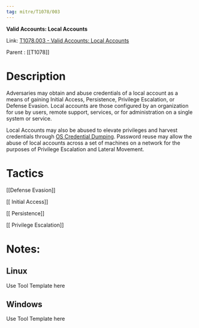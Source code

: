 ```yaml
---
tag: mitre/T1078/003
---
```


**Valid Accounts: Local Accounts**

Link: [T1078.003 - Valid Accounts: Local Accounts](https://attack.mitre.org/techniques/T1078/003)

Parent : [[T1078]]


# Description

Adversaries may obtain and abuse credentials of a local account as a means of gaining Initial Access, Persistence, Privilege Escalation, or Defense Evasion. Local accounts are those configured by an organization for use by users, remote support, services, or for administration on a single system or service.

Local Accounts may also be abused to elevate privileges and harvest credentials through [OS Credential Dumping](https://attack.mitre.org/techniques/T1003). Password reuse may allow the abuse of local accounts across a set of machines on a network for the purposes of Privilege Escalation and Lateral Movement. 

# Tactics


[[Defense Evasion]]

[[ Initial Access]]

[[ Persistence]]

[[ Privilege Escalation]]


# Notes:

## Linux

Use Tool Template here

## Windows

Use Tool Template here